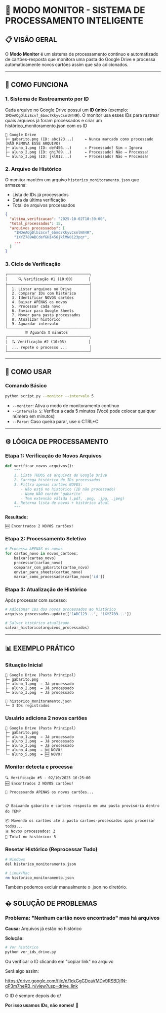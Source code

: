 # 🤖 MODO MONITOR - SISTEMA DE PROCESSAMENTO INTELIGENTE

## 📋 VISÃO GERAL

O **Modo Monitor** é um sistema de processamento contínuo e automatizado de cartões-resposta que monitora uma pasta do Google Drive e processa automaticamente novos cartões assim que são adicionados.

---

## 🎯 COMO FUNCIONA

### **1. Sistema de Rastreamento por ID**

Cada arquivo no Google Drive possui um **ID único** (exemplo: `1MDeAOgDlbiScvf_6bmc7KkyvCsnlN44R`). O monitor usa esses IDs para rastrear quais arquivos já foram processados e criar um histórico_monitoramento.json com os ID

```
📁 Google Drive
├─ gabarito.png (ID: abc123...)     ← Nunca marcado como processado (NÃO REMOVA ESSE ARQUIVO)
├─ aluno_1.png (ID: def456...)      ← Processado? Sim → Ignora
├─ aluno_2.png (ID: ghi789...)      ← Processado? Não → Processa!
└─ aluno_3.png (ID: jkl012...)      ← Processado? Não → Processa!
```

### **2. Arquivo de Histórico**

O monitor mantém um arquivo `historico_monitoramento.json` que armazena:
- Lista de IDs já processados
- Data da última verificação
- Total de arquivos processados

```json
{
  "ultima_verificacao": "2025-10-02T10:30:00",
  "total_processados": 15,
  "arquivos_processados": [
    "1MDeAOgDlbiScvf_6bmc7KkyvCsnlN44R",
    "1XYZ789ABCdefGHI456jklMNO123pqr",
    ...
  ]
}
```

### **3. Ciclo de Verificação**

```
┌─────────────────────────────────────┐
│     🔍 Verificação #1 (10:00)       │
├─────────────────────────────────────┤
│  1. Listar arquivos no Drive        │
│  2. Comparar IDs com histórico      │
│  3. Identificar NOVOS cartões       │
│  4. Baixar APENAS os novos          │
│  5. Processar cada novo             │
│  6. Enviar para Google Sheets       │
│  7. Mover para pasta processados    │
│  8. Atualizar histórico             │
│  9. Aguardar intervalo              │
└─────────────────────────────────────┘
         ⏰ Aguarda X minutos
┌─────────────────────────────────────┐
│  🔍 Verificação #2 (10:05)          │
│  ... repete o processo ...          │
└─────────────────────────────────────┘
```

---

## 🚀 COMO USAR

### **Comando Básico**

```bash
python script.py --monitor --intervalo 5

```

- `--monitor`: Ativa o modo de monitoramento contínuo
- `--intervalo 5`: Verifica a cada 5 minutos (Você pode colocar qualquer número em minutos)
- `--Parar`: Caso queira parar, use o CTRL+C
---

## ⚙️ LÓGICA DE PROCESSAMENTO

### **Etapa 1: Verificação de Novos Arquivos**

```python
def verificar_novos_arquivos():
    """
    1. Lista TODOS os arquivos do Google Drive
    2. Carrega histórico de IDs processados
    3. Filtra apenas cartões NOVOS:
       - Não está no histórico (ID não processado)
       - Nome NÃO contém 'gabarito'
       - Tem extensão válida (.pdf, .png, .jpg, .jpeg)
    4. Retorna lista de novos + histórico atual
    """
```

**Resultado:**
```
🆕 Encontrados 2 NOVOS cartões!
```

### **Etapa 2: Processamento Seletivo**

```python
# Processa APENAS os novos
for cartao_novo in novos_cartoes:
    baixar(cartao_novo)
    processar(cartao_novo)
    comparar_com_gabarito(cartao_novo)
    enviar_para_sheets(cartao_novo)
    marcar_como_processado(cartao_novo['id'])
```

### **Etapa 3: Atualização de Histórico**

Após processar com sucesso:
```python
# Adicionar IDs dos novos processados ao histórico
arquivos_processados.update(['1ABC123...', '1XYZ789...'])

# Salvar histórico atualizado
salvar_historico(arquivos_processados)
```

---

## 📊 EXEMPLO PRÁTICO

### **Situação Inicial**

```
📁 Google Drive (Pasta Principal)
├─ gabarito.png
├─ aluno_1.png  ← Já processado
├─ aluno_2.png  ← Já processado
└─ aluno_3.png  ← Já processado

📝 historico_monitoramento.json
└─ 3 IDs registrados
```

### **Usuário adiciona 2 novos cartões**

```
📁 Google Drive (Pasta Principal)
├─ gabarito.png
├─ aluno_1.png  ← Já processado
├─ aluno_2.png  ← Já processado
├─ aluno_3.png  ← Já processado
├─ aluno_4.png  ← 🆕 NOVO!
└─ aluno_5.png  ← 🆕 NOVO!
```

### **Monitor detecta e processa**

```
🔍 Verificação #5 - 02/10/2025 10:25:00
🆕 Encontrados 2 NOVOS cartões!

🚀 Processando APENAS os novos cartões...


📋 Baixando gabarito e cartoes resposta em uma pasta provisória dentro do TEMP

📦 Movendo os cartões até a pasta cartoes-processados após processar todos...
📊 Novos processados: 2
📝 Total no histórico: 5
```

### **Resetar Histórico (Reprocessar Tudo)**

```bash
# Windows
del historico_monitoramento.json

# Linux/Mac
rm historico_monitoramento.json
```

Também podemos excluir manualmente o .json no diretório.

## � SOLUÇÃO DE PROBLEMAS

### **Problema: "Nenhum cartão novo encontrado" mas há arquivos**

**Causa:** Arquivos já estão no histórico

**Solução:**
```bash
# Ver histórico
python ver_ids_drive.py
```

Ou verificar o ID clicando em "copiar link" no arquivo

Será algo assim:

https://drive.google.com/file/d/1ekGgGDeaVMDv9RSBDjfN-qP3m7heRB_n/view?usp=drive_link

O ID é sempre depois do d/

**Por isso usamos IDs, não nomes!** 🎯
